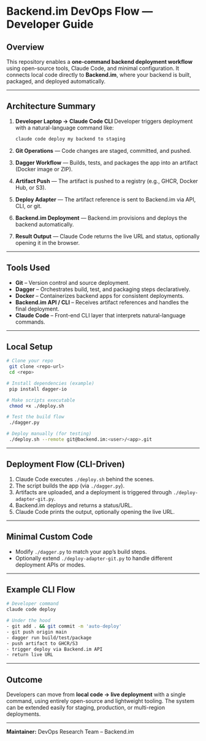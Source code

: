# Backend.im DevOps Flow — Developer Guide

## Overview

This repository enables a **one-command backend deployment workflow** using open-source tools, Claude Code, and minimal configuration. It connects local code directly to **Backend.im**, where your backend is built, packaged, and deployed automatically.

---

## Architecture Summary

1. **Developer Laptop → Claude Code CLI**
   Developer triggers deployment with a natural-language command like:

   ```bash
   claude code deploy my backend to staging
   ```

2. **Git Operations** — Code changes are staged, committed, and pushed.
3. **Dagger Workflow** — Builds, tests, and packages the app into an artifact (Docker image or ZIP).
4. **Artifact Push** — The artifact is pushed to a registry (e.g., GHCR, Docker Hub, or S3).
5. **Deploy Adapter** — The artifact reference is sent to Backend.im via API, CLI, or git.
6. **Backend.im Deployment** — Backend.im provisions and deploys the backend automatically.
7. **Result Output** — Claude Code returns the live URL and status, optionally opening it in the browser.

---

## Tools Used

- **Git** – Version control and source deployment.
- **Dagger** – Orchestrates build, test, and packaging steps declaratively.
- **Docker** – Containerizes backend apps for consistent deployments.
- **Backend.im API / CLI** – Receives artifact references and handles the final deployment.
- **Claude Code** – Front-end CLI layer that interprets natural-language commands.

---

## Local Setup

```bash
# Clone your repo
 git clone <repo-url>
 cd <repo>

# Install dependencies (example)
 pip install dagger-io

# Make scripts executable
 chmod +x ./deploy.sh

# Test the build flow
 ./dagger.py

# Deploy manually (for testing)
 ./deploy.sh --remote git@backend.im:<user>/<app>.git
```

---

## Deployment Flow (CLI-Driven)

1. Claude Code executes `./deploy.sh` behind the scenes.
2. The script builds the app (via `./dagger.py`).
3. Artifacts are uploaded, and a deployment is triggered through `./deploy-adapter-git.py`.
4. Backend.im deploys and returns a status/URL.
5. Claude Code prints the output, optionally opening the live URL.

---

## Minimal Custom Code

- Modify `./dagger.py` to match your app’s build steps.
- Optionally extend `./deploy-adapter-git.py` to handle different deployment APIs or modes.

---

## Example CLI Flow

```bash
# Developer command
claude code deploy

# Under the hood
- git add . && git commit -m 'auto-deploy'
- git push origin main
- dagger run build/test/package
- push artifact to GHCR/S3
- trigger deploy via Backend.im API
- return live URL
```

---

## Outcome

Developers can move from **local code → live deployment** with a single command, using entirely open-source and lightweight tooling. The system can be extended easily for staging, production, or multi-region deployments.

---

**Maintainer:** DevOps Research Team – Backend.im
